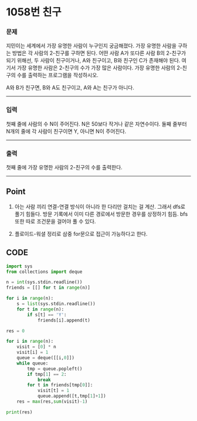 # 1058번 친구



### 문제



지민이는 세계에서 가장 유명한 사람이 누구인지 궁금해졌다. 가장 유명한 사람을 구하는 방법은 각 사람의 2-친구를 구하면 된다. 어떤 사람 A가 또다른 사람 B의 2-친구가 되기 위해선, 두 사람이 친구이거나, A와 친구이고, B와 친구인 C가 존재해야 된다. 여기서 가장 유명한 사람은 2-친구의 수가 가장 많은 사람이다. 가장 유명한 사람의 2-친구의 수를 출력하는 프로그램을 작성하시오.

A와 B가 친구면, B와 A도 친구이고, A와 A는 친구가 아니다.

---

### 입력



첫째 줄에 사람의 수 N이 주어진다. N은 50보다 작거나 같은 자연수이다. 둘째 줄부터 N개의 줄에 각 사람이 친구이면 Y, 아니면 N이 주어진다.

---

### 출력



첫째 줄에 가장 유명한 사람의 2-친구의 수를 출력한다.

---

## Point



1. 아는 사람 끼리 연결-연결 방식이 아니라 한 다리만 걸치는 걸 계산. 그래서 dfs로 풀기 힘들다. 방문 기록에서 이미 다른 경로에서 방문한 경우를 상정하기 힘듬. bfs 또한 따로 조건문을 걸어야 풀 수 있다.

2. 플로이드-워셜 정리로 삼중 for문으로 접근이 가능하다고 한다.

   

## CODE 

```python
import sys
from collections import deque

n = int(sys.stdin.readline())
friends = [[] for t in range(n)]

for i in range(n):
    s = list(sys.stdin.readline())
    for t in range(n):
        if s[t] == 'Y':
            friends[i].append(t)

res = 0

for i in range(n):
    visit = [0] * n
    visit[i] = 1
    queue = deque([[i,0]])
    while queue:
        tmp = queue.popleft()
        if tmp[1] == 2:
            break
        for t in friends[tmp[0]]:
            visit[t] = 1
            queue.append([t,tmp[1]+1])
    res = max(res,sum(visit)-1)

print(res)
```

